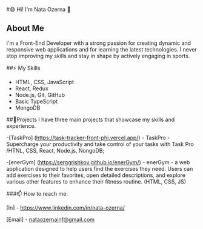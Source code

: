 #😄 Hi! I'm Nata Ozerna 👋

## About Me
I'm a Front-End Developer with a strong passion for creating dynamic and responsive web applications and for learning the latest technologies. 
I never stop improving my skills and stay in shape by actively engaging in sports.

##⚡ My Skills
- HTML, CSS, JavaScript
- React, Redux
- Node.js, Git, GitHub
- Basic TypeScript
- MongoDB

##🔭Projects
I have three main projects that showcase my skills and experience. 

-[TaskPro] (https://task-tracker-front-phi.vercel.app/) - TaskPro - Supercharge your productivity and take control of your tasks with Task Pro /HTNL, CSS, React, Node.js, NongoDB;

-[enerGym] (https://serggrishkov.github.io/enerGym/) - enerGym - a web application designed to help users find the exercises they need. Users can add exercises to their favorites, open detailed descriptions, and explore various other features to enhance their fitness routine. (HTML, CSS, JS)

###📫 How to reach me:

  [In] - https://www.linkedin.com/in/nata-ozerna/

  [Email] - nataozernainf@gmail.com

